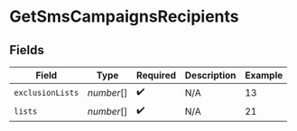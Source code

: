 # GetSmsCampaignsRecipients


## Fields

| Field              | Type               | Required           | Description        | Example            |
| ------------------ | ------------------ | ------------------ | ------------------ | ------------------ |
| `exclusionLists`   | *number*[]         | :heavy_check_mark: | N/A                | 13                 |
| `lists`            | *number*[]         | :heavy_check_mark: | N/A                | 21                 |